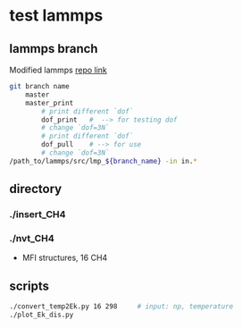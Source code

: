 # test lammps

## lammps branch
Modified lammps [repo link](https://github.com/HengluXu/lammps.git)
``` bash
git branch name
    master
    master_print
        # print different `dof`
        dof_print   #  --> for testing dof
        # change `dof=3N`
        # print different `dof`
        dof_pull    # --> for use
        # change `dof=3N`
/path_to/lammps/src/lmp_${branch_name} -in in.*
```

## directory
### ./insert_CH4
### ./nvt_CH4

* MFI structures, 16 CH4

## scripts
```bash
./convert_temp2Ek.py 16 298     # input: np, temperature
./plot_Ek_dis.py
```
